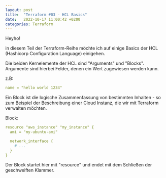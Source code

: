 ```yaml
---
layout: post
title:  "Terraform #03 - HCL Basics"
date:   2022-10-17 11:00:42 +0200
categories: Terraform
---
```


Heyho!

in diesem Teil der Terraform-Reihe möchte ich auf einige Basics der HCL (Hashicorp Configuration Language) einigehen.

Die beiden Kernelemente der HCL sind "Arguments" und "Blocks". Argumente sind hierbei Felder, denen ein Wert zugewiesen werden kann.

z.B:

```yaml
name = "hello world 1234"
```

Ein Block ist die logische Zusammenfassung von bestimmten Inhalten - so zum Beispiel der Beschreibung einer Cloud Instanz, die wir mit Terraform verwalten möchten.

Block:
```yaml
resource "aws_instance" "my_instance" {
  ami = "my-ubuntu-ami"

  network_interface {
    # ...
  }
}
```
Der Block startet hier mit "resource" und endet mit dem Schließen der geschweiften Klammer.
